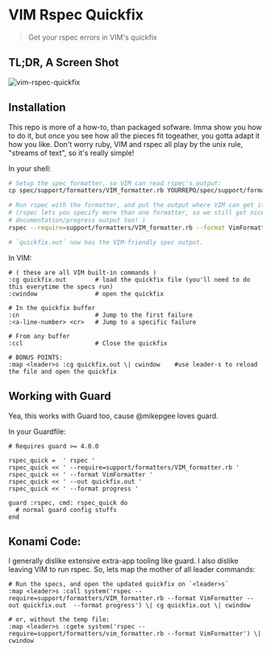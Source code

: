 # VIM Rspec Quickfix
> Get your rspec errors in VIM's quickfix

## TL;DR, A Screen Shot
![vim-rspec-quickfix](https://raw.github.com/dapplebeforedawn/vim-rspec-quickfix/master/vim-rspec-quickfix.png)

## Installation
This repo is more of a how-to, than packaged sofware.  Imma show you how to do it, but once you see how all the pieces fit togeather, you gotta adapt it how you like.  Don't worry ruby, VIM and rspec all play by the unix rule, "streams of text", so it's really simple!

In your shell:
```bash
# Setup the spec formatter, so VIM can read rspec's output:
cp spec/support/formatters/VIM_formatter.rb YOURREPO/spec/support/formatters/vim_formatter.rb

# Run rspec with the formatter, and put the output where VIM can get it.
# (rspec lets you specify more than one formatter, so we still get nice
# documentation/progress output too! )
rspec --require=support/formatters/VIM_formatter.rb --format VimFormatter --out quickfix.out  --format progress

# `quickfix.out` now has the VIM-friendly spec output.
```

In VIM:
```
# ( these are all VIM built-in commands )
:cg quickfix.out        # load the quickfix file (you'll need to do this everytime the specs run)
:cwindow                # open the quickfix

# In the quickfix buffer
:cn                     # Jump to the first failure
:<a-line-number> <cr>   # Jump to a specific failure

# From any buffer
:ccl                    # Close the quickfix

# BONUS POINTS:
:map <leader>s :cg quickfix.out \| cwindow    #use leader-s to reload the file and open the quickfix
```

## Working with Guard
Yea, this works with Guard too, cause @mikepgee loves guard.

In your Guardfile:
```
# Requires guard >= 4.0.0

rspec_quick =  ' rspec '
rspec_quick << ' --require=support/formatters/VIM_formatter.rb '
rspec_quick << ' --format VimFormatter '
rspec_quick << ' --out quickfix.out '
rspec_quick << ' --format progress '

guard :rspec, cmd: rspec_quick do
  # normal guard config stuffs
end
```

## Konami Code:
I generally dislike extensive extra-app tooling like guard.  I also dislike leaving VIM to run rspec.  So, lets map the mother of all leader commands:
```
# Run the specs, and open the updated quickfix on `<leader>s`
:map <leader>s :call system('rspec --require=support/formatters/VIM_formatter.rb --format VimFormatter --out quickfix.out  --format progress') \| cg quickfix.out \| cwindow

# or, without the temp file:
:map <leader>s :cgete system('rspec --require=support/formatters/vim_formatter.rb --format VimFormatter') \| cwindow
```
